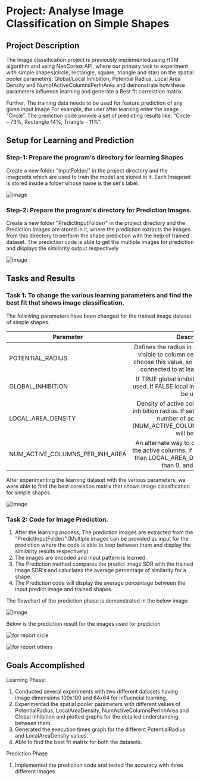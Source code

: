 # Project:	Analyse Image Classification on Simple Shapes

## Project Description

The Image classification project is previously implemented using HTM algorithm and using NeoCortex API, where our primary task to experiment with simple shapes(circle, rectangle, square, triangle and star) on the spatial pooler parameters: Global/Local Inhibition, Potential Radius, Local Area Density and NumofActiveColumnsPerInArea and demonstrate how these parameters influence learning and generate a Best fit correlation matrix.

Further, The training data needs to be used for feature prediction of any given input image For example, the user after learning enter the image “Circle”. The prediction code provide a set of predicting results like: “Circle – 73%, Rectangle 14%, Triangle - 11%”.

 ## Setup for Learning and Prediction
 
 ### Step-1: Prepare the program's directory for learning Shapes
 
 Create a new folder "InputFolder/" in the project directory and the imagesets which are used to train the model are stored in it.
 Each Imageset is stored inside a folder whose name is the set's label.
 
![image](https://user-images.githubusercontent.com/22776803/228688619-563c3df2-1274-44b3-bbb0-04aafb931c74.png)




### Step-2: Prepare the program's directory for Prediction Images.
 
 Create a new folder "PredictInputFolder/" in the project directory and the Prediction Images are stored in it, where the prediction extracts the images from this directory to perform the shape prediction with the help of trained dataset. The prediction code is able to get the multiple images for prediction and displays the similarity output respectively

 ![image](https://user-images.githubusercontent.com/22776803/228689022-1c26abef-16c4-4b4b-8f2a-fba4a91433a7.png)


## Tasks and Results

### Task 1: To change the various learning parameters and find the best fit that shows image classification. 

The following parameters have been changed for the trained image dataset of simple shapes. 

| Parameter       | Description         |
| ------------- |:-------------:|
| POTENTIAL_RADIUS      |Defines the radius in number of input cells visible to column cells. It is important to choose this value, so every input neuron is connected to at least a single column. |
| GLOBAL_INHIBITION      |If TRUE global inhibition algorithm will be used. If FALSE local inhibition algorithm will be used. |
| LOCAL_AREA_DENSITY      |Density of active columns inside of local inhibition radius. If set on value < 0, explicit number of active columns (NUM_ACTIVE_COLUMNS_PER_INH_AREA) will be used. |
| NUM_ACTIVE_COLUMNS_PER_INH_AREA     |An alternate way to control the density of the active columns. If this value is specified then LOCAL_AREA_DENSITY must be less than 0, and vice versa. |

After experimenting the learning dataset with the various parameters, we were able to find the best corelation matrix that shows image classification for simple shapes.

![image](https://user-images.githubusercontent.com/22776803/228689109-588fc4fb-b91a-4b95-be8f-ede21763f3e1.png)

### Task 2: Code for Image Prediction. 

1. After the learning process, The prediction images are extracted from the "PredictInputFolder/".(Multiple images can be provided as input for the prediction where the code is able to loop between them and display the similarity results respectively)
2. The images are encoded and input pattern is learned.
3. The Prediction method compares the predict image SDR with the trained image SDR's and caluclates the average percentage of similarity for a shape.
4. The Prediction code will display the average percentage between the input predict image and trained shapes.

The flowchart of the prediction phase is demonstrated in the below image

![image](https://user-images.githubusercontent.com/22776803/228689147-9d4c0597-ae74-4aa6-b4df-d71982ae35a9.png)


Below is the prediction result for the images used for predicion

![for report cicle](https://user-images.githubusercontent.com/22776803/228689535-2ff17e97-2b0c-45db-8f9f-8804f49f64c3.PNG)

![for report others](https://user-images.githubusercontent.com/22776803/228689475-65b42331-d148-41a1-a8ae-44888057887a.PNG)


## Goals Accomplished

Learning Phase:
1. Conducted several experiments with two different datasets having image dimensions 100x100 and 64x64 for influencial learning.
2. Experimented the spatial pooler parameters with different values of PotentialRadius, LocalAreaDensity, NumActiveColumnsPerInhArea and Global Inhibition and plotted graphs for the detailed understanding between them. 
3. Generated the execution times graph for the different PotentialRadius and LocalAreaDensity values.
4. Able to find the best fit matrix for both the datasets.

Prediction Phase
1. Implemented the prediction code and tested the accuracy with three different images
